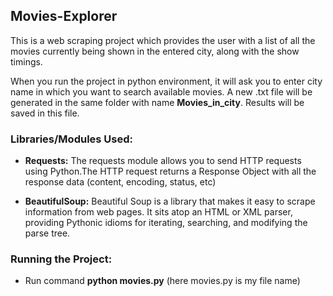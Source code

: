 ## Movies-Explorer
This is a web scraping project which provides the user with a list of all the movies currently being shown in the entered city, along with the show timings.

When you run the project in python environment, it will ask you to enter city name in which you want to search available movies. A new .txt file will be generated in the same folder with name **Movies_in_city**. Results will be saved in this file.

### Libraries/Modules Used:

* **Requests:** The requests module allows you to send HTTP requests using Python.The HTTP request returns a Response Object with all the response data (content, encoding, status, etc)

* **BeautifulSoup:** Beautiful Soup is a library that makes it easy to scrape information from web pages. It sits atop an HTML or XML parser, providing Pythonic idioms for iterating, searching, and modifying the parse tree.

### Running the Project:

* Run command **python  movies.py**  (here movies.py is my file name)
